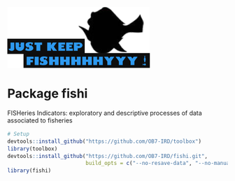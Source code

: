 ![fishi_logo](fishi_logo.png)

# Package fishi

FISHeries Indicators: exploratory and descriptive processes of data associated to fisheries

```R
# Setup
devtools::install_github("https://github.com/OB7-IRD/toolbox")
library(toolbox)
devtools::install_github("https://github.com/OB7-IRD/fishi.git",
                         build_opts = c("--no-resave-data", "--no-manual"))
library(fishi)
```
